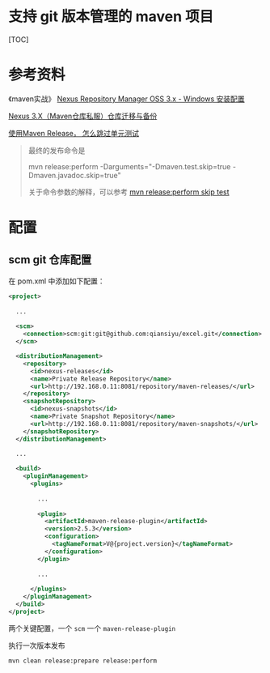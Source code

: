 # 支持 git 版本管理的 maven 项目

[TOC]

# 参考资料

《maven实战》
[Nexus Repository Manager OSS 3.x - Windows 安装配置](https://blog.csdn.net/clanguage2012/article/details/86600473)

[Nexus 3.X（Maven仓库私服）仓库迁移与备份](https://www.cnblogs.com/nethrd/p/9554163.html)

[使用Maven Release， 怎么跳过单元测试](https://hacpai.com/article/1457316942278)

> 最终的发布命令是
>
> mvn release:perform -Darguments="-Dmaven.test.skip=true -Dmaven.javadoc.skip=true"
>
>  关于命令参数的解释，可以参考 [mvn release:perform skip test](https://hacpai.com/forward?goto=http%3A%2F%2Fstackoverflow.com%2Fquestions%2F8685100%2Fhow-can-i-get-maven-release-plugin-to-skip-my-tests)

# 配置

## scm git 仓库配置

在 pom.xml 中添加如下配置：

```xml
<project>
  
  ...
  
  <scm>
    <connection>scm:git:git@github.com:qiansiyu/excel.git</connection>
  </scm>

  <distributionManagement>
    <repository>
      <id>nexus-releases</id>
      <name>Private Release Repository</name>
      <url>http://192.168.0.11:8081/repository/maven-releases/</url>
    </repository>
    <snapshotRepository>
      <id>nexus-snapshots</id>
      <name>Private Snapshot Repository</name>
      <url>http://192.168.0.11:8081/repository/maven-snapshots/</url>
    </snapshotRepository>
  </distributionManagement>
  
  ...

  <build>
    <pluginManagement>
      <plugins>
      
        ...
      
        <plugin>
          <artifactId>maven-release-plugin</artifactId>
          <version>2.5.3</version>
          <configuration>
            <tagNameFormat>V@{project.version}</tagNameFormat>
          </configuration>
        </plugin>
        
        ...
        
      </plugins>
    </pluginManagement>
  </build>
</project>
```

两个关键配置，一个 `scm` 一个 `maven-release-plugin` 

执行一次版本发布

```sh
mvn clean release:prepare release:perform
```